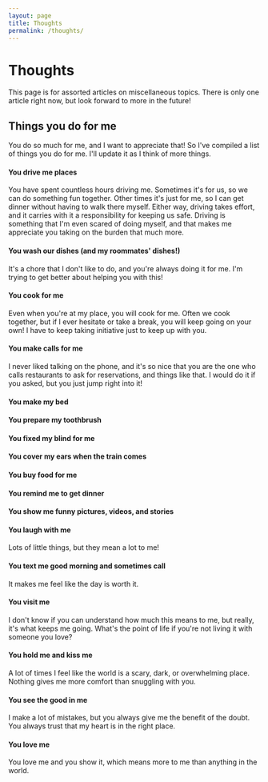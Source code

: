 ```yaml
---
layout: page
title: Thoughts
permalink: /thoughts/
---
```

# Thoughts

This page is for assorted articles on miscellaneous topics. There is only one article right now, but look forward to more in the future!

## Things you do for me

You do so much for me, and I want to appreciate that! So I've compiled a list of things you do for me. I'll update it as I think of more things.

#### You drive me places

You have spent countless hours driving me. Sometimes it's for us, so we can do something fun together. Other times it's just for me, so I can get dinner without having to walk there myself. Either way, driving takes effort, and it carries with it a responsibility for keeping us safe. Driving is something that I'm even scared of doing myself, and that makes me appreciate you taking on the burden that much more.

#### You wash our dishes (and my roommates' dishes!)

It's a chore that I don't like to do, and you're always doing it for me. I'm trying to get better about helping you with this!

#### You cook for me

Even when you're at my place, you will cook for me. Often we cook together, but if I ever hesitate or take a break, you will keep going on your own! I have to keep taking initiative just to keep up with you.

#### You make calls for me

I never liked talking on the phone, and it's so nice that you are the one who calls restaurants to ask for reservations, and things like that. I would do it if you asked, but you just jump right into it!

#### You make my bed

#### You prepare my toothbrush

#### You fixed my blind for me

#### You cover my ears when the train comes

#### You buy food for me

#### You remind me to get dinner

#### You show me funny pictures, videos, and stories

#### You laugh with me

Lots of little things, but they mean a lot to me!

#### You text me good morning and sometimes call

It makes me feel like the day is worth it.

#### You visit me

I don't know if you can understand how much this means to me, but really, it's what keeps me going. What's the point of life if you're not living it with someone you love?

#### You hold me and kiss me

A lot of times I feel like the world is a scary, dark, or overwhelming place. Nothing gives me more comfort than snuggling with you.

#### You see the good in me

I make a lot of mistakes, but you always give me the benefit of the doubt. You always trust that my heart is in the right place.

#### You love me

You love me and you show it, which means more to me than anything in the world.

